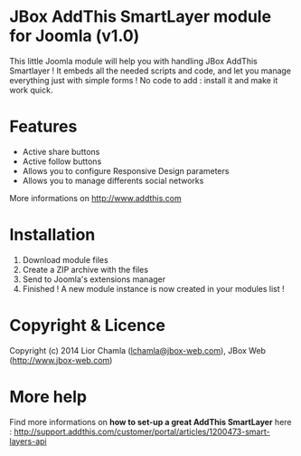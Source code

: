 JBox AddThis SmartLayer module for Joomla (v1.0)
================
This little Joomla module will help you with handling JBox AddThis Smartlayer ! It embeds all the needed scripts and code, and let you manage everything just with simple forms ! No code to add : install it and make it work quick.

Features
========
* Active share buttons
* Active follow buttons
* Allows you to configure Responsive Design parameters
* Allows you to manage differents social networks

More informations on http://www.addthis.com

Installation
================
1. Download module files
2. Create a ZIP archive with the files
3. Send to Joomla's extensions manager
4. Finished ! A new module instance is now created in your modules list !

Copyright & Licence
====================
Copyright (c) 2014 Lior Chamla (lchamla@jbox-web.com), JBox Web (http://www.jbox-web.com)

More help
=========
Find more informations on **how to set-up a great AddThis SmartLayer** here : http://support.addthis.com/customer/portal/articles/1200473-smart-layers-api
